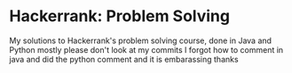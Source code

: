 # Hackerrank: Problem Solving
My solutions to Hackerrank's problem solving course, done in Java and Python mostly
please don't look at my commits I forgot how to comment in java and did the python comment and it is embarassing thanks
